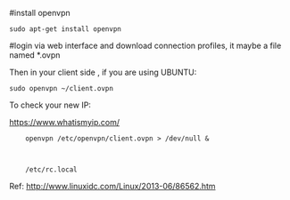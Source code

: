 
#install openvpn

```
sudo apt-get install openvpn
```

#login via web interface and download connection profiles, it maybe a file named *.ovpn


Then in your client side , if you are using UBUNTU:

```
sudo openvpn ~/client.ovpn
```

To check your new IP:

https://www.whatismyip.com/


```
    openvpn /etc/openvpn/client.ovpn > /dev/null &



    /etc/rc.local
```

Ref: http://www.linuxidc.com/Linux/2013-06/86562.htm
